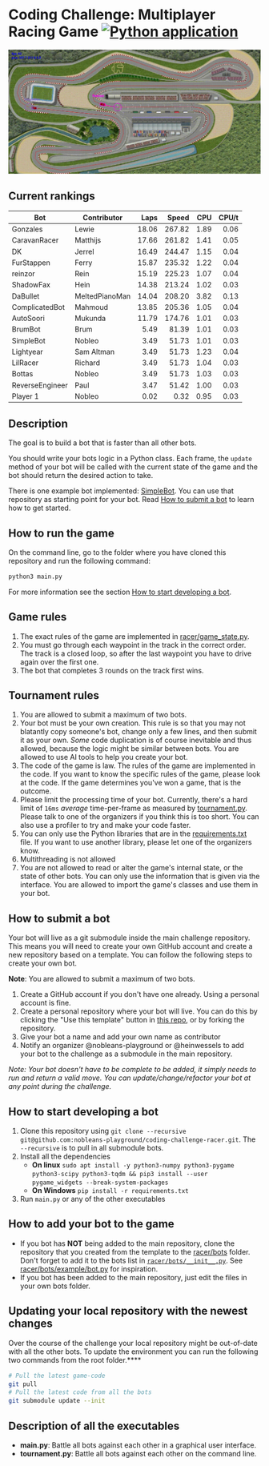 # Coding Challenge: Multiplayer Racing Game [![Python application](https://github.com/nobleans-playground/coding-challenge-racer/actions/workflows/python-app.yml/badge.svg)](https://github.com/nobleans-playground/coding-challenge-racer/actions/workflows/python-app.yml)

![Demo](./demo.gif)

## Current rankings

| Bot             | Contributor    |  Laps |  Speed |  CPU | CPU/t |
|-----------------|----------------|------:|-------:|-----:|------:|
| Gonzales        | Lewie          | 18.06 | 267.82 | 1.89 |  0.06 |
| CaravanRacer    | Matthijs       | 17.66 | 261.82 | 1.41 |  0.05 |
| DK              | Jerrel         | 16.49 | 244.47 | 1.15 |  0.04 |
| FurStappen      | Ferry          | 15.87 | 235.32 | 1.22 |  0.04 |
| reinzor         | Rein           | 15.19 | 225.23 | 1.07 |  0.04 |
| ShadowFax       | Hein           | 14.38 | 213.24 | 1.02 |  0.03 |
| DaBullet        | MeltedPianoMan | 14.04 | 208.20 | 3.82 |  0.13 |
| ComplicatedBot  | Mahmoud        | 13.85 | 205.36 | 1.05 |  0.04 |
| AutoSoori       | Mukunda        | 11.79 | 174.76 | 1.01 |  0.03 |
| BrumBot         | Brum           |  5.49 |  81.39 | 1.01 |  0.03 |
| SimpleBot       | Nobleo         |  3.49 |  51.73 | 1.01 |  0.03 |
| Lightyear       | Sam Altman     |  3.49 |  51.73 | 1.23 |  0.04 |
| LilRacer        | Richard        |  3.49 |  51.73 | 1.04 |  0.03 |
| Bottas          | Nobleo         |  3.49 |  51.73 | 1.03 |  0.03 |
| ReverseEngineer | Paul           |  3.47 |  51.42 | 1.00 |  0.03 |
| Player 1        | Nobleo         |  0.02 |   0.32 | 0.95 |  0.03 |

## Description

The goal is to build a bot that is faster than all other bots.

You should write your bots logic in a Python class.
Each frame, the `update` method of your bot will be called with the current state of the game and the bot should return the desired action to take.

There is one example bot implemented: [SimpleBot](https://github.com/nobleans-playground/coding-challenge-racer-bot-template/blob/main/bot.py).
You can use that repository as starting point for your bot.
Read [How to submit a bot](#how-to-submit-a-bot) to learn how to get started.

## How to run the game

On the command line, go to the folder where you have cloned this repository and run the following command:
```bash
python3 main.py
```
For more information see the section [How to start developing a bot](#how-to-start-developing-a-bot).

## Game rules

1. The exact rules of the game are implemented in [racer/game_state.py](./racer/game_state.py).
2. You must go through each waypoint in the track in the correct order.
   The track is a closed loop, so after the last waypoint you have to drive again over the first one.
3. The bot that completes 3 rounds on the track first wins.

## Tournament rules

1. You are allowed to submit a maximum of two bots.
2. Your bot must be your own creation.
   This rule is so that you may not blatantly copy someone's bot, change only a few lines, and then submit it as your own.
   *Some* code duplication is of course inevitable and thus allowed, because the logic might be similar between bots.
   You are allowed to use AI tools to help you create your bot.
3. The code of the game is law.
   The rules of the game are implemented in the code.
   If you want to know the specific rules of the game, please look at the code.
   If the game determines you've won a game, that is the outcome.
4. Please limit the processing time of your bot.
   Currently, there's a hard limit of `16ms` _average_ time-per-frame as measured by [tournament.py](./tournament.py).
   Please talk to one of the organizers if you think this is too short.
   You can also use a profiler to try and make your code faster.
5. You can only use the Python libraries that are in the [requirements.txt](./requirements.txt) file.
   If you want to use another library, please let one of the organizers know.
6. Multithreading is not allowed
7. You are not allowed to read or alter the game's internal state, or the state of other bots.
   You can only use the information that is given via the interface.
   You are allowed to import the game's classes and use them in your bot.

## How to submit a bot

Your bot will live as a git submodule inside the main challenge repository.
This means you will need to create your own GitHub account and create a new repository based on a template.
You can follow the following steps to create your own bot.

**Note**: You are allowed to submit a maximum of two bots.

1. Create a GitHub account if you don't have one already.
   Using a personal account is fine.
2. Create a personal repository where your bot will live.
   You can do this by clicking the "Use this template" button in [this repo](https://github.com/nobleans-playground/coding-challenge-racer-bot-template), or by forking the repository.
3. Give your bot a name and add your own name as contributor
4. Notify an organizer @nobleans-playground or @heinwessels to add your bot to the challenge as a submodule in the main repository.

_Note: Your bot doesn't have to be complete to be added, it simply needs to run and return a valid move. You can update/change/refactor your bot at any point during the challenge._

## How to start developing a bot

1. Clone this repository using `git clone --recursive git@github.com:nobleans-playground/coding-challenge-racer.git`.
   The `--recursive` is to pull in all submodule bots.
2. Install all the dependencies
   - **On linux** `sudo apt install -y python3-numpy python3-pygame python3-scipy python3-tqdm && pip3 install --user pygame_widgets --break-system-packages`
   - **On Windows** `pip install -r requirements.txt`
3. Run `main.py` or any of the other executables

## How to add your bot to the game

- If you bot has **NOT** being added to the main repository, clone the repository that you created from the template to the [racer/bots](./racer/bots) folder.
  Don't forget to add it to the bots list in [`racer/bots/__init__.py`](./racer/bots/__init__.py).
  See [racer/bots/example/bot.py](https://github.com/nobleans-playground/coding-challenge-racer-bot-template/blob/main/bot.py) for inspiration.
- If you bot has been added to the main repository, just edit the files in your own bots folder.

## Updating your local repository with the newest changes

Over the course of the challenge your local repository might be out-of-date with all the other bots.
To update the environment you can run the following two commands from the root folder.****

```sh
# Pull the latest game-code
git pull
# Pull the latest code from all the bots
git submodule update --init
```

## Description of all the executables

- **main.py**:
  Battle all bots against each other in a graphical user interface.
- **tournament.py**:
  Battle all bots against each other on the command line.
